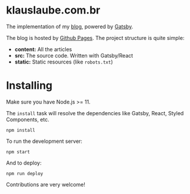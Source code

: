 # klauslaube.com.br

The implementation of my [blog](https://klauslaube.com.br), powered by [Gatsby](https://www.gatsbyjs.org/).

The blog is hosted by [Github Pages](https://pages.github.com/). The project structure is quite simple:

- **content:** All the articles
- **src:** The source code. Written with Gatsby/React
- **static:** Static resources (like `robots.txt`)

# Installing

Make sure you have Node.js >= 11.

The `install` task will resolve the dependencies like Gatsby, React, Styled Components, etc.

```
npm install
```

To run the development server:

```
npm start
```

And to deploy:

```
npm run deploy
```

Contributions are very welcome!
